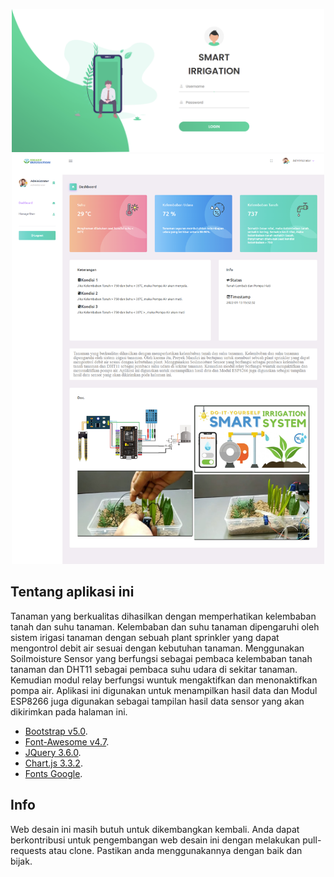 <p align="center">
  <img src="smart_irrigation/images/read1.png" width="500">
  <br>
  <img src="smart_irrigation/images/read2.png" width="500">
</p>

## Tentang aplikasi ini

Tanaman yang berkualitas dihasilkan dengan memperhatikan kelembaban tanah dan suhu tanaman. Kelembaban dan suhu tanaman dipengaruhi oleh sistem irigasi tanaman dengan sebuah plant sprinkler yang dapat mengontrol debit air sesuai dengan kebutuhan tanaman. Menggunakan Soilmoisture Sensor yang berfungsi sebagai pembaca kelembaban tanah tanaman dan DHT11 sebagai pembaca suhu udara di sekitar tanaman. Kemudian modul relay berfungsi wuntuk mengaktifkan dan menonaktifkan pompa air. Aplikasi ini digunakan untuk menampilkan hasil data dan Modul ESP8266 juga digunakan sebagai tampilan hasil data sensor yang akan dikirimkan pada halaman ini.

- [Bootstrap v5.0](https://getbootstrap.com/).
- [Font-Awesome v4.7](https://fontawesome.com/v4.7/).
- [JQuery 3.6.0](https://jquery.com/).
- [Chart.js 3.3.2](https://www.chartjs.org/).
- [Fonts Google](https://fonts.google.com/).



## Info

Web desain ini masih butuh untuk dikembangkan kembali. Anda dapat berkontribusi untuk pengembangan web desain ini dengan melakukan pull-requests atau clone. Pastikan anda menggunakannya dengan baik dan bijak.
